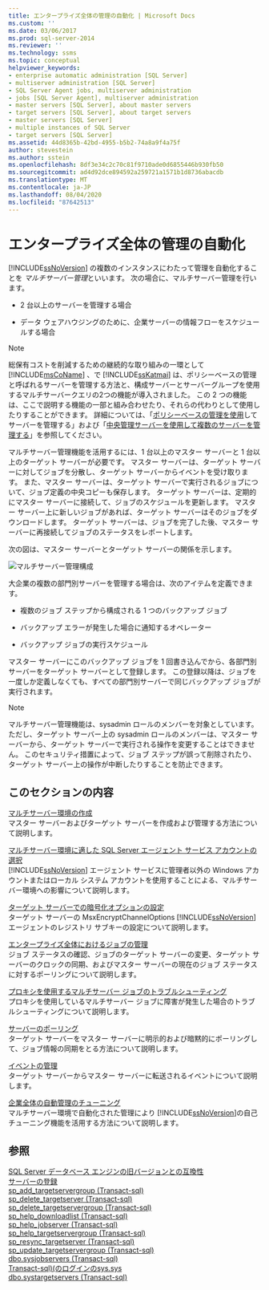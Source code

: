 ```yaml
---
title: エンタープライズ全体の管理の自動化 | Microsoft Docs
ms.custom: ''
ms.date: 03/06/2017
ms.prod: sql-server-2014
ms.reviewer: ''
ms.technology: ssms
ms.topic: conceptual
helpviewer_keywords:
- enterprise automatic administration [SQL Server]
- multiserver administration [SQL Server]
- SQL Server Agent jobs, multiserver administration
- jobs [SQL Server Agent], multiserver administration
- master servers [SQL Server], about master servers
- target servers [SQL Server], about target servers
- master servers [SQL Server]
- multiple instances of SQL Server
- target servers [SQL Server]
ms.assetid: 44d8365b-42bd-4955-b5b2-74a8a9f4a75f
author: stevestein
ms.author: sstein
ms.openlocfilehash: 8df3e34c2c70c81f9710ade0d6855446b930fb50
ms.sourcegitcommit: ad4d92dce894592a259721a1571b1d8736abacdb
ms.translationtype: MT
ms.contentlocale: ja-JP
ms.lasthandoff: 08/04/2020
ms.locfileid: "87642513"
---
```

# <a name="automated-administration-across-an-enterprise"></a>エンタープライズ全体の管理の自動化
  [!INCLUDE[ssNoVersion](../../../includes/ssnoversion-md.md)] の複数のインスタンスにわたって管理を自動化することを *マルチサーバー管理*といいます。 次の場合に、マルチサーバー管理を行います。  
  
-   2 台以上のサーバーを管理する場合  
  
-   データ ウェアハウジングのために、企業サーバーの情報フローをスケジュールする場合  
  
> [!NOTE]  
>  総保有コストを削減するための継続的な取り組みの一環として [!INCLUDE[msCoName](../../includes/msconame-md.md)] 、で [!INCLUDE[ssKatmai](../../includes/sskatmai-md.md)] は、ポリシーベースの管理と呼ばれるサーバーを管理する方法と、構成サーバーとサーバーグループを使用するマルチサーバークエリの2つの機能が導入されました。 この 2 つの機能は、ここで説明する機能の一部と組み合わせたり、それらの代わりとして使用したりすることができます。 詳細については、「[ポリシーベースの管理を使用](../../relational-databases/policy-based-management/administer-servers-by-using-policy-based-management.md)してサーバーを管理する」および「[中央管理サーバーを使用して複数のサーバーを管理する](../../relational-databases/administer-multiple-servers-using-central-management-servers.md)」を参照してください。  
  
 マルチサーバー管理機能を活用するには、1 台以上のマスター サーバーと 1 台以上のターゲット サーバーが必要です。 マスター サーバーは、ターゲット サーバーに対してジョブを分散し、ターゲット サーバーからイベントを受け取ります。 また、マスター サーバーは、ターゲット サーバーで実行されるジョブについて、ジョブ定義の中央コピーも保存します。 ターゲット サーバーは、定期的にマスター サーバーに接続して、ジョブのスケジュールを更新します。 マスター サーバー上に新しいジョブがあれば、ターゲット サーバーはそのジョブをダウンロードします。 ターゲット サーバーは、ジョブを完了した後、マスター サーバーに再接続してジョブのステータスをレポートします。  
  
 次の図は、マスター サーバーとターゲット サーバーの関係を示します。  
  
 ![マルチサーバー管理構成](../../database-engine/media/multisvr.gif "マルチサーバー管理構成")  
  
 大企業の複数の部門別サーバーを管理する場合は、次のアイテムを定義できます。  
  
-   複数のジョブ ステップから構成される 1 つのバックアップ ジョブ  
  
-   バックアップ エラーが発生した場合に通知するオペレーター  
  
-   バックアップ ジョブの実行スケジュール  
  
 マスター サーバーにこのバックアップ ジョブを 1 回書き込んでから、各部門別サーバーをターゲット サーバーとして登録します。 この登録以降は、ジョブを一度しか定義しなくても、すべての部門別サーバーで同じバックアップ ジョブが実行されます。  
  
> [!NOTE]  
>  マルチサーバー管理機能は、sysadmin ロールのメンバーを対象としています。 ただし、ターゲット サーバー上の sysadmin ロールのメンバーは、マスター サーバーから、ターゲット サーバーで実行される操作を変更することはできません。 このセキュリティ措置によって、ジョブ ステップが誤って削除されたり、ターゲット サーバー上の操作が中断したりすることを防止できます。  
  
## <a name="in-this-section"></a>このセクションの内容  
 [マルチサーバー環境の作成](create-a-multiserver-environment.md)  
 マスター サーバーおよびターゲット サーバーを作成および管理する方法について説明します。  
  
 [マルチサーバー環境に適した SQL Server エージェント サービス アカウントの選択](choose-the-right-sql-server-agent-service-account-for-multiserver-environments.md)  
 [!INCLUDE[ssNoVersion](../../../includes/ssnoversion-md.md)] エージェント サービスに管理者以外の Windows アカウントまたはローカル システム アカウントを使用することによる、マルチサーバー環境への影響について説明します。  
  
 [ターゲット サーバーでの暗号化オプションの設定](set-encryption-options-on-target-servers.md)  
 ターゲット サーバーの MsxEncryptChannelOptions [!INCLUDE[ssNoVersion](../../../includes/ssnoversion-md.md)] エージェントのレジストリ サブキーの設定について説明します。  
  
 [エンタープライズ全体におけるジョブの管理](manage-jobs-across-an-enterprise.md)  
 ジョブ ステータスの確認、ジョブのターゲット サーバーの変更、ターゲット サーバーのクロックの同期、およびマスター サーバーの現在のジョブ ステータスに対するポーリングについて説明します。  
  
 [プロキシを使用するマルチサーバー ジョブのトラブルシューティング](troubleshoot-multiserver-jobs-that-use-proxies.md)  
 プロキシを使用しているマルチサーバー ジョブに障害が発生した場合のトラブルシューティングについて説明します。  
  
 [サーバーのポーリング](poll-servers.md)  
 ターゲット サーバーをマスター サーバーに明示的および暗黙的にポーリングして、ジョブ情報の同期をとる方法について説明します。  
  
 [イベントの管理](manage-events.md)  
 ターゲット サーバーからマスター サーバーに転送されるイベントについて説明します。  
  
 [企業全体の自動管理のチューニング](tune-automated-administration-across-an-enterprise.md)  
 マルチサーバー環境で自動化された管理により [!INCLUDE[ssNoVersion](../../../includes/ssnoversion-md.md)]の自己チューニング機能を活用する方法について説明します。  
  
## <a name="see-also"></a>参照  
 [SQL Server データベース エンジンの旧バージョンとの互換性](../../database-engine/sql-server-database-engine-backward-compatibility.md)   
 [サーバーの登録](../register-servers/register-servers.md)   
 [sp_add_targetservergroup &#40;Transact-sql&#41;](/sql/relational-databases/system-stored-procedures/sp-add-targetservergroup-transact-sql)   
 [sp_delete_targetserver &#40;Transact-sql&#41;](/sql/relational-databases/system-stored-procedures/sp-delete-targetserver-transact-sql)   
 [sp_delete_targetservergroup &#40;Transact-sql&#41;](/sql/relational-databases/system-stored-procedures/sp-delete-targetservergroup-transact-sql)   
 [sp_help_downloadlist &#40;Transact-sql&#41;](/sql/relational-databases/system-stored-procedures/sp-help-downloadlist-transact-sql)   
 [sp_help_jobserver &#40;Transact-sql&#41;](/sql/relational-databases/system-stored-procedures/sp-help-jobserver-transact-sql)   
 [sp_help_targetservergroup &#40;Transact-sql&#41;](/sql/relational-databases/system-stored-procedures/sp-help-targetservergroup-transact-sql)   
 [sp_resync_targetserver &#40;Transact-sql&#41;](/sql/relational-databases/system-stored-procedures/sp-resync-targetserver-transact-sql)   
 [sp_update_targetservergroup &#40;Transact-sql&#41;](/sql/relational-databases/system-stored-procedures/sp-update-targetservergroup-transact-sql)   
 [dbo.sysjobservers &#40;Transact-sql&#41;](/sql/relational-databases/system-tables/dbo-sysjobservers-transact-sql)   
 [Transact-sql&#41;&#40;のログインのsys.sys](/sql/relational-databases/system-compatibility-views/sys-syslogins-transact-sql)   
 [dbo.systargetservers &#40;Transact-sql&#41;](/sql/relational-databases/system-tables/dbo-systargetservers-transact-sql)  
  
  
